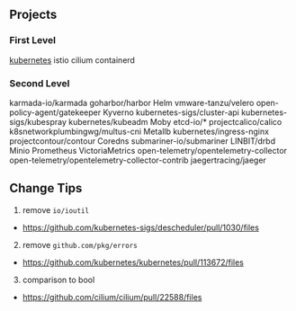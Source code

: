 ## Projects

### First Level
[kubernetes](https://github.com/kubernetes/kubernetes)
istio
cilium
containerd

### Second Level
karmada-io/karmada
goharbor/harbor
Helm
vmware-tanzu/velero
open-policy-agent/gatekeeper
Kyverno
kubernetes-sigs/cluster-api
kubernetes-sigs/kubespray
kubernetes/kubeadm
Moby
etcd-io/*
projectcalico/calico
k8snetworkplumbingwg/multus-cni
Metallb
kubernetes/ingress-nginx
projectcontour/contour
Coredns
submariner-io/submariner
LINBIT/drbd
Minio
Prometheus
VictoriaMetrics
open-telemetry/opentelemetry-collector
open-telemetry/opentelemetry-collector-contrib
jaegertracing/jaeger

## Change Tips

1. remove `io/ioutil`
  + https://github.com/kubernetes-sigs/descheduler/pull/1030/files

2. remove `github.com/pkg/errors`
  + https://github.com/kubernetes/kubernetes/pull/113672/files
 
3. comparison to bool
  + https://github.com/cilium/cilium/pull/22588/files
